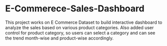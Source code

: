 # E-Commerece-Sales-Dashboard
This project works on E Commerce Dataset to build interactive dashboard to analyze the sales based on various product categories. Also added user control for product category, so users can select a category and can see the trend month-wise and product-wise accordingly. 
